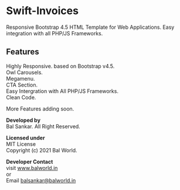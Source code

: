 # Swift-Invoices
Responsive Bootstrap 4.5 HTML Template for Web Applications. Easy integration with all PHP/JS Frameworks.

## Features  
Highly Responsive. based on Bootstrap v4.5.  
Owl Carousels.  
Megamenu.  
CTA Section.  
Easy Intergration with All PHP/JS Frameworks.  
Clean Code.  

More Features adding soon.  

**Developed by**  
Bal Sankar. All Right Reserved.

**Licensed under**  
MIT License  
Copyright (c) 2021 Bal World.

**Developer Contact**  
visit www.balworld.in  
or  
Email balsankar@balworld.in

